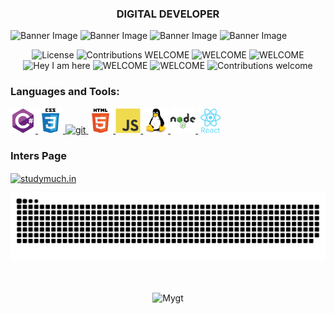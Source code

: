 <h3 align="center">DIGITAL DEVELOPER</h3>

<p align="left">
  <img src="https://i.imgur.com/DLWuri8.jpeg" alt="Banner Image">
  <img src="https://i.pinimg.com/originals/7d/06/89/7d068990a6d0fa0b99d8ca96afde86dc.gif" width="300px" alt="Banner Image">
  <img src="https://i.imgur.com/2MF3FJC.gif" width="300px" alt="Banner Image">
  <img src="https://i.imgur.com/kELhUyP.gif" width="200px" alt="Banner Image">
</p>

<p align="center">
  <img alt="License" src="https://img.shields.io/badge/License-MIT-blue.svg">
  <img alt="Contributions WELCOME" src="https://img.shields.io/badge/Contributions-Welcome-brightgreen.svg">
  <img alt="WELCOME" src="https://img.shields.io/badge/programming-you_like-blue">
  <img alt="WELCOME" src="https://img.shields.io/badge/programming-you_like-yellow">
  <img alt="Hey I am here" src="https://img.shields.io/badge/programming-you_like-orange">
  <img alt="WELCOME" src="https://img.shields.io/badge/MINECRAFT-orange">
  <img alt="WELCOME" src="https://img.shields.io/badge/MINECRAFT-red">
  <img alt="Contributions welcome" src="https://img.shields.io/badge/Contributions-Welcome-brightgreen.svg">
</p>



<h3 align="left">Languages and Tools:</h3>
<p align="left"> <a href="https://www.w3schools.com/cs/" target="_blank" rel="noreferrer"> <img src="https://raw.githubusercontent.com/devicons/devicon/master/icons/csharp/csharp-original.svg" alt="csharp" width="40" height="40"/> </a> <a href="https://www.w3schools.com/css/" target="_blank" rel="noreferrer"> <img src="https://raw.githubusercontent.com/devicons/devicon/master/icons/css3/css3-original-wordmark.svg" alt="css3" width="40" height="40"/> </a> <a href="https://git-scm.com/" target="_blank" rel="noreferrer"> <img src="https://www.vectorlogo.zone/logos/git-scm/git-scm-icon.svg" alt="git" width="40" height="40"/> </a> <a href="https://www.w3.org/html/" target="_blank" rel="noreferrer"> <img src="https://raw.githubusercontent.com/devicons/devicon/master/icons/html5/html5-original-wordmark.svg" alt="html5" width="40" height="40"/> </a> <a href="https://developer.mozilla.org/en-US/docs/Web/JavaScript" target="_blank" rel="noreferrer"> <img src="https://raw.githubusercontent.com/devicons/devicon/master/icons/javascript/javascript-original.svg" alt="javascript" width="40" height="40"/> </a> <a href="https://www.linux.org/" target="_blank" rel="noreferrer"> <img src="https://raw.githubusercontent.com/devicons/devicon/master/icons/linux/linux-original.svg" alt="linux" width="40" height="40"/> </a> <a href="https://nodejs.org" target="_blank" rel="noreferrer"> <img src="https://raw.githubusercontent.com/devicons/devicon/master/icons/nodejs/nodejs-original-wordmark.svg" alt="nodejs" width="40" height="40"/> </a> <a href="https://reactjs.org/" target="_blank" rel="noreferrer"> <img src="https://raw.githubusercontent.com/devicons/devicon/master/icons/react/react-original-wordmark.svg" alt="react" width="40" height="40"/> </a> </p>

<h3 align="left">Inters Page</h3>
<p align="left">
<a href="https://instagram.com/studymuch.in" target="blank"><img align="center" src="https://raw.githubusercontent.com/rahuldkjain/github-profile-readme-generator/master/src/images/icons/Social/instagram.svg" alt="studymuch.in" height="30" width="40" /></a>
</p>

<picture>
  <source
    media="(prefers-color-scheme: dark)"
    srcset="https://raw.githubusercontent.com/platane/snk/output/github-contribution-grid-snake-dark.svg"
  />
  <source
    media="(prefers-color-scheme: light)"
    srcset="https://raw.githubusercontent.com/platane/snk/output/github-contribution-grid-snake.svg"
  />
  <img
    alt="github contribution grid snake animation"
    src="https://raw.githubusercontent.com/platane/snk/output/github-contribution-grid-snake.svg"
  />
</picture>
<br>
<br>
<br>

<p align="center">
  <img width="1200px" alt="Mygt" src="https://i.imgur.com/R5vmWLd.jpeg">
</p>
